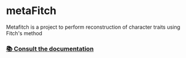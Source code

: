 # metaFitch

Metafitch is a project to perform reconstruction of character traits using Fitch's method



### [📚 Consult the documentation](https://metafitch.readthedocs.io/en/latest/)
